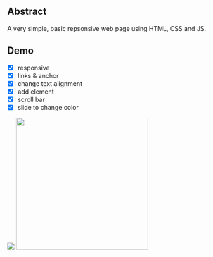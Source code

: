 ## Abstract
A very simple, basic repsonsive web page using HTML, CSS and JS.

## Demo

- [x] responsive
- [x] links & anchor
- [x] change text alignment
- [x] add element
- [x] scroll bar
- [x] slide to change color

<img src="https://github.com/marukosy124/web-projects/blob/master/CSCI-web-application/basic-responsive-web-page/basicweb_demo.gif">
<img src="https://github.com/marukosy124/web-projects/blob/master/CSCI-web-application/basic-responsive-web-page/mobile.png" width="300">
